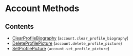 # Account Methods

## Contents

 - [ClearProfileBiography](ClearProfileBiography.md) (`account.clear_profile_biography`)
 - [DeleteProfilePicture](DeleteProfilePicture.md) (`account.delete_profile_picture`)
 - [SetProfilePicture](SetProfilePicture.md) (`account.set_profile_picture`)